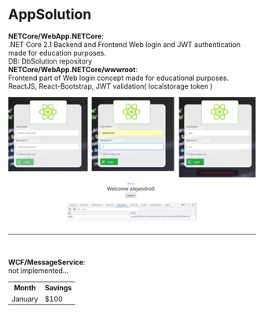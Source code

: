 # AppSolution

<b>NETCore/WebApp.NETCore</b>:</br>
.NET Core 2.1
Backend and Frontend Web login and JWT authentication made for education purposes.</br>
DB: DbSolution repository
</br>
<b>NETCore/WebApp.NETCore/wwwroot</b>:</br>
Frontend part of Web login concept made for educational purposes.</br>
ReactJS, React-Bootstrap, JWT validation( localstorage token )
</br>

![promisechains](https://github.com/domkris/files/blob/master/web_api_short.png?raw=true)
<hr>
</br>
</br>
<b>WCF/MessageService</b>:</br>
not implemented...

<table>
  <tr>
    <th>Month</th>
    <th>Savings</th>
  </tr>
  <tr>
    <td>January</td>
    <td>$100</td>
  </tr>
</table>

